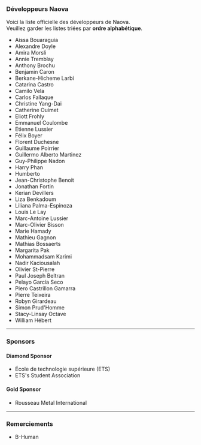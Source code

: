 ### Développeurs Naova

Voici la liste officielle des développeurs de Naova.  
Veuillez garder les  listes triées par **ordre alphabétique**.

- Aissa Bouaraguia 
- Alexandre Doyle 
- Amira Morsli 
- Annie Tremblay 
- Anthony Brochu 
- Benjamin Caron 
- Berkane-Hicheme Larbi 
- Catarina Castro 
- Camilo Vela 
- Carlos Fallaque 
- Christine Yang-Dai 
- Catherine Ouimet 
- Eliott Frohly 
- Emmanuel Coulombe 
- Etienne Lussier 
- Félix Boyer 
- Florent Duchesne 
- Guillaume Poirrier 
- Guillermo Alberto Martinez 
- Guy-Philippe Nadon 
- Harry Phan 
- Humberto 
- Jean-Christophe Benoit 
- Jonathan Fortin 
- Kerian Devillers 
- Liza Benkadoum 
- Liliana Palma-Espinoza 
- Louis Le Lay 
- Marc-Antoine Lussier 
- Marc-Olivier Bisson
- Marie Hamady 
- Mathieu Gagnon 
- Mathias Bossaerts 
- Margarita Pak 
- Mohammadsam Karimi 
- Nadir Kaciousalah 
- Olivier St-Pierre 
- Paul Joseph Beltran 
- Pelayo García Seco 
- Piero Castrillon Gamarra 
- Pierre Teixeira
- Robyn Girardeau 
- Simon Prud'Homme 
- Stacy-Linsay Octave 
- William Hébert 

---

### Sponsors

#### Diamond Sponsor
- École de technologie supérieure (ETS) 
- ETS's Student Association 

#### Gold Sponsor
- Rousseau Metal International 

---

### Remerciements

- B-Human
